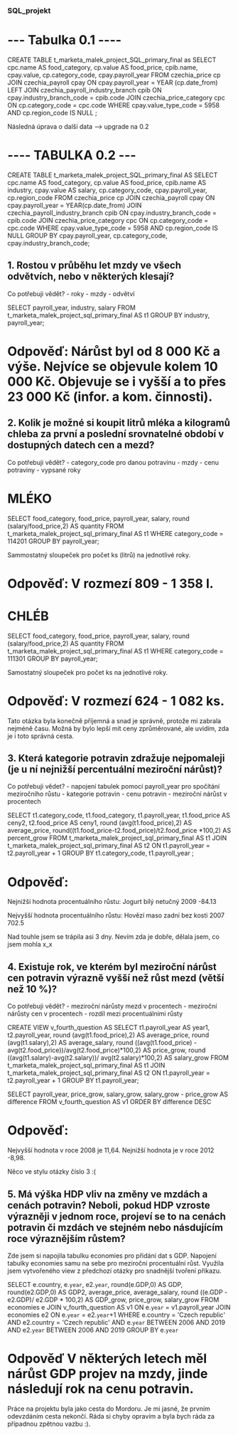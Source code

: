### SQL_projekt


# --- **Tabulka 0.1** ----
CREATE TABLE t_marketa_malek_project_SQL_primary_final as
SELECT
	cpc.name AS food_category,
	cp.value AS food_price,
	cpib.name,
	cpay.value,
	cp.category_code,
	cpay.payroll_year
FROM czechia_price cp 
JOIN czechia_payroll cpay 
	ON cpay.payroll_year = YEAR (cp.date_from)
LEFT JOIN czechia_payroll_industry_branch cpib 
	ON cpay.industry_branch_code = cpib.code 
JOIN czechia_price_category cpc 
	ON cp.category_code = cpc.code 
WHERE cpay.value_type_code = 5958
	AND cp.region_code IS NULL
;

Následná úprava o další data --> upgrade na 0.2

# ---- **TABULKA 0.2** ---
CREATE TABLE t_marketa_malek_project_SQL_primary_final AS
SELECT
	cpc.name AS food_category,
	cp.value AS food_price,
	cpib.name AS industry,
	cpay.value AS salary,
	cp.category_code,
	cpay.payroll_year,
	cp.region_code
FROM czechia_price cp 
JOIN czechia_payroll cpay 
	ON cpay.payroll_year = YEAR(cp.date_from)
JOIN czechia_payroll_industry_branch cpib 
	ON cpay.industry_branch_code = cpib.code 
JOIN czechia_price_category cpc 
	ON cp.category_code = cpc.code 
WHERE cpay.value_type_code = 5958
	AND cp.region_code IS NULL
GROUP BY cpay.payroll_year, cp.category_code, cpay.industry_branch_code;

## **1. Rostou v průběhu let mzdy ve všech odvětvích, nebo v některých klesají?**
  
   Co potřebuji vědět?
      - roky
      - mzdy
      - odvětví
      
SELECT 
	payroll_year,
	industry,
	salary
FROM t_marketa_malek_project_sql_primary_final AS t1 
GROUP BY industry, payroll_year;

# **Odpověď**: Nárůst byl od 8 000 Kč a výše. Nejvíce se objevule kolem 10 000 Kč. Objevuje se i vyšší a to přes 23 000 Kč (infor. a kom. činnosti).


## **2. Kolik je možné si koupit litrů mléka a kilogramů chleba za první a poslední srovnatelné období v dostupných datech cen a mezd?**

Co potřebuji vědět?
	- category_code pro danou potravinu
	- mzdy
	- cenu potraviny
	- vypsané roky

# MLÉKO

SELECT
	food_category,
	food_price,
	payroll_year,
	salary,
	round (salary/food_price,2) AS quantity
FROM t_marketa_malek_project_sql_primary_final AS t1 
WHERE category_code = 114201
GROUP BY payroll_year;

Sammostatný sloupeček pro počet ks (litrů) na jednotlivé roky. 
# **Odpověď**: V rozmezí 809 - 1 358 l.

# CHLÉB

SELECT
	food_category,
	food_price,
	payroll_year,
	salary,
	round (salary/food_price,2) AS quantity
FROM t_marketa_malek_project_sql_primary_final AS t1 
WHERE category_code = 111301
GROUP BY payroll_year;

Samostatný sloupeček pro počet ks na jednotlivé roky. 
# **Odpověď**: V rozmezí 624 - 1 082 ks.
Tato otázka byla konečně příjemná a snad je správně, protože mi zabrala nejméně času. Možná by bylo lepší mít ceny zprůměrované, ale uvidím, zda je i toto správná cesta.

## **3. Která kategorie potravin zdražuje nejpomaleji (je u ní nejnižší percentuální meziroční nárůst)?**

Co potřebuji vědet?
	- napojení tabulek pomocí payroll_year pro spočítání meziročního růstu
	- kategorie potravin
	- cenu potravin
	- meziroční nárůst v procentech

SELECT 
	t1.category_code,
	t1.food_category,
	t1.payroll_year,
	t1.food_price AS ceny2,
	t2.food_price AS ceny1,
	round (avg(t1.food_price),2) AS average_price,
	round((t1.food_price-t2.food_price)/t2.food_price *100,2) AS percent_grow
FROM t_marketa_malek_project_sql_primary_final AS t1
JOIN  t_marketa_malek_project_sql_primary_final AS t2
	ON t1.payroll_year = t2.payroll_year + 1
GROUP BY t1.category_code, t1.payroll_year
;

# **Odpověď**:
Nejnižší hodnota procentuálního růstu:
Jogurt bílý netučný	2009	-84.13

Nejvyšší hodnota procentuálního růstu:
Hovězí maso zadní bez kosti	2007	702.5

Nad touhle jsem se trápila asi 3 dny. Nevím zda je dobře, dělala jsem, co jsem mohla x_x

## **4. Existuje rok, ve kterém byl meziroční nárůst cen potravin výrazně vyšší než růst mezd (větší než 10 %)?**

Co potřebuji vědět?
	- meziroční nárůsty mezd v procentech
	- meziroční nárůsty cen v procentech
	- rozdíl mezi procentuálními růsty

CREATE VIEW v_fourth_question AS 
SELECT
	t1.payroll_year AS year1, 
	t2.payroll_year, 
	round (avg(t1.food_price),2) AS average_price, 
	round (avg(t1.salary),2) AS average_salary,
	round ((avg(t1.food_price) - avg(t2.food_price))/avg(t2.food_price)*100,2) AS price_grow,
	round ((avg(t1.salary)-avg(t2.salary))/ avg(t2.salary)*100,2) AS salary_grow 
FROM t_marketa_malek_project_sql_primary_final AS t1 
JOIN t_marketa_malek_project_sql_primary_final AS t2 
	ON t1.payroll_year = t2.payroll_year + 1 
GROUP BY t1.payroll_year;

SELECT 
	payroll_year, 
	price_grow,
	salary_grow, 
	salary_grow - price_grow AS difference 
FROM v_fourth_question AS v1
ORDER BY difference DESC

# **Odpověď**: 
Nejvyšší hodnota v roce 2008 je 11,64.
Nejnižší hodnota je v roce 2012 -8,98.
	
Něco ve stylu otázky číslo 3 :(

## **5. Má výška HDP vliv na změny ve mzdách a cenách potravin? Neboli, pokud HDP vzroste výrazněji v jednom roce, projeví se to na cenách potravin či mzdách ve stejném nebo násdujícím roce výraznějším růstem?**

Zde jsem si napojila tabulku economies pro přidání dat s GDP. Napojení tabulky economies samu na sebe pro meziroční procentuální růst. Využila jsem vytvořeného view z předchozí otázky pro snadnější tvoření příkazu.

SELECT 
	e.country,
	e.`year`,
	e2.`year`,
	round(e.GDP,0) AS GDP,
	round(e2.GDP,0) AS GDP2,
	average_price,
	average_salary,
	round ((e.GDP - e2.GDP)/ e2.GDP * 100,2) AS GDP_grow,
	price_grow,
	salary_grow
FROM economies e
JOIN v_fourth_question AS v1
	ON e.`year` = v1.payroll_year
JOIN economies e2 
	ON e.`year` = e2.`year`+1
WHERE e.country = 'Czech republic'
	AND e2.country = 'Czech republic'
	AND e.`year` BETWEEN 2006 AND 2019
	AND e2.`year` BETWEEN 2006 AND 2019
GROUP BY e.`year`

# **Odpověď** V některých letech měl nárůst GDP projev na mzdy, jinde následují rok na cenu potravin.

Práce na projektu byla jako cesta do Mordoru. Je mi jasné, že prvním odevzdáním cesta nekončí. Ráda si chyby opravím a byla bych ráda za případnou zpětnou vazbu :).

